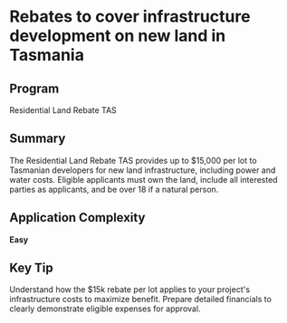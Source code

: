 # Rebates to cover infrastructure development on new land in Tasmania
  
## Program
Residential Land Rebate TAS

## Summary
The Residential Land Rebate TAS provides up to $15,000 per lot to Tasmanian developers for new land infrastructure, including power and water costs. Eligible applicants must own the land, include all interested parties as applicants, and be over 18 if a natural person.

## Application Complexity
**Easy**

## Key Tip
Understand how the $15k rebate per lot applies to your project's infrastructure costs to maximize benefit. Prepare detailed financials to clearly demonstrate eligible expenses for approval.
